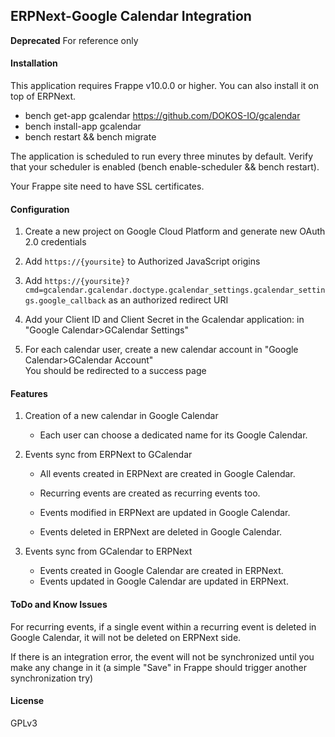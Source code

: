 ## ERPNext-Google Calendar Integration
**Deprecated** For reference only

#### Installation
This application requires Frappe v10.0.0 or higher.
You can also install it on top of ERPNext.

- bench get-app gcalendar https://github.com/DOKOS-IO/gcalendar
- bench install-app gcalendar
- bench restart && bench migrate

The application is scheduled to run every three minutes by default. Verify that your scheduler is enabled (bench enable-scheduler && bench restart).

Your Frappe site need to have SSL certificates.

#### Configuration

1. Create a new project on Google Cloud Platform and generate new OAuth 2.0 credentials
2. Add `https://{yoursite}` to Authorized JavaScript origins
3. Add `https://{yoursite}?cmd=gcalendar.gcalendar.doctype.gcalendar_settings.gcalendar_settings.google_callback` as an authorized redirect URI
4. Add your Client ID and Client Secret in the Gcalendar application: in "Google Calendar>GCalendar Settings"

5. For each calendar user, create a new calendar account in "Google Calendar>GCalendar Account"  
You should be redirected to a success page

#### Features

1. Creation of a new calendar in Google Calendar  
	- Each user can choose a dedicated name for its Google Calendar.

2. Events sync from ERPNext to GCalendar  
	- All events created in ERPNext are created in Google Calendar.
	- Recurring events are created as recurring events too.

	- Events modified in ERPNext are updated in Google Calendar.

	- Events deleted in ERPNext are deleted in Google Calendar.

3. Events sync from GCalendar to ERPNext  
	- Events created in Google Calendar are created in ERPNext.
	- Events updated in Google Calendar are updated in ERPNext.


#### ToDo and Know Issues

For recurring events, if a single event within a recurring event is deleted in Google Calendar, it will not be deleted on ERPNext side.

If there is an integration error, the event will not be synchronized until you make any change in it (a simple "Save" in Frappe should trigger another synchronization try)

#### License

GPLv3
